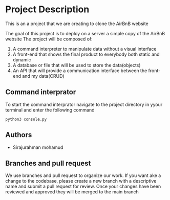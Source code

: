 # Project Description
This is an a project that we are creating to clone the AirBnB website

The goal of this project is to deploy on a server a simple copy of the AirBnB website
The project will be composed of:
1. A command interpreter to manipulate data without a visual interface
1. A front-end that shows the final product to everybody both static and dynamic
1. A database or file that will be used to store the data(objects)
1. An API that will provide a communication interface between the front-end and my data(CRUD)

## Command interprator

To start the command interprator navigate to the project directory in yyour terminal and enter the following command
```
python3 console.py
```

## Authors
- Sirajurahman mohamud

## Branches and pull request
We use branches and pull request to organize our work. If you want ake a change to the codebase, please create a new branch with a descriptive name and submit a pull request for review. Once your changes have been reviewed and approved they will be merged to the main branch
